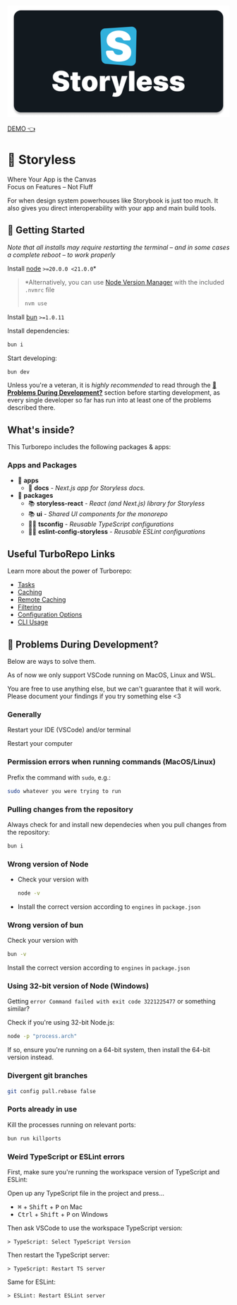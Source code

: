 ![Storyless](hero.png)

[DEMO 👈](https://storyless.vercel.app/) 

# 🎨 Storyless

Where Your App is the Canvas  
Focus on Features – Not Fluff

For when design system powerhouses like Storybook is just too much. It also gives you direct interoperability with your app and main build tools.

## 🚀 Getting Started

*Note that all installs may require restarting the terminal – and in some cases a complete reboot – to work properly*

Install [node](https://nodejs.org/en/) `>=20.0.0 <21.0.0`*

> *Alternatively, you can use [Node Version Manager](https://github.com/nvm-sh/nvm#installing-and-updating) with the included `.nvmrc` file
>
> ```sh
> nvm use
> ```

Install [bun](https://bun.sh/) `>=1.0.11`

Install dependencies:

```sh
bun i
```

Start developing:

```sh
bun dev
```

Unless you're a veteran, it is *highly recommended* to read through the [**🤯 Problems During Development?**](https://github.com/VidunderGunder/storyless#-problems-during-development) section before starting development, as every single developer so far has run into at least one of the problems described there.

## What's inside?

This Turborepo includes the following packages & apps:

### Apps and Packages

- 📂 **apps**
  - 📖 **docs** - _Next.js app for Storyless docs._
- 📂 **packages**
  - 📚 **storyless-react** - _React (and Next.js) library for Storyless_
  - 📚 **ui** - _Shared UI components for the monorepo_
  - 🧙‍♂️ **tsconfig** - _Reusable TypeScript configurations_
  - 🧙‍♂️ **eslint-config-storyless** - _Reusable ESLint configurations_

## Useful TurboRepo Links

Learn more about the power of Turborepo:

- [Tasks](https://turbo.build/repo/docs/core-concepts/monorepos/running-tasks)
- [Caching](https://turbo.build/repo/docs/core-concepts/caching)
- [Remote Caching](https://turbo.build/repo/docs/core-concepts/remote-caching)
- [Filtering](https://turbo.build/repo/docs/core-concepts/monorepos/filtering)
- [Configuration Options](https://turbo.build/repo/docs/reference/configuration)
- [CLI Usage](https://turbo.build/repo/docs/reference/command-line-reference)

## 🤯 Problems During Development?

Below are ways to solve them.

As of now we only support VSCode running on MacOS, Linux and WSL.

You are free to use anything else, but we can't guarantee that it will work.  
Please document your findings if you try something else <3

### Generally

Restart your IDE (VSCode) and/or terminal

Restart your computer

### Permission errors when running commands (MacOS/Linux)

Prefix the command with `sudo`, e.g.:

```bash
sudo whatever you were trying to run
```

### Pulling changes from the repository

Always check for and install new dependecies when you pull changes from the repository:

```bash
bun i
```

### Wrong version of Node

- Check your version with
  ```bash
  node -v
  ```
- Install the correct version according to `engines` in `package.json`

### Wrong version of bun

Check your version with

```bash
bun -v
```

Install the correct version according to `engines` in `package.json`

### Using 32-bit version of Node (Windows)

Getting `error Command failed with exit code 3221225477` or something similar?

Check if you're using 32-bit Node.js:

```bash
node -p "process.arch"
```

If so, ensure you're running on a 64-bit system, then install the 64-bit version instead.

### Divergent git branches

```bash
git config pull.rebase false
```

### Ports already in use

Kill the processes running on relevant ports:

```bash
bun run killports
```

### Weird TypeScript or ESLint errors

First, make sure you're running the workspace version of TypeScript and ESLint:

Open up any TypeScript file in the project and press...

<ul>
  <li>
    <kbd>⌘</kbd> + <kbd>Shift</kbd> + <kbd>P</kbd> on Mac  
  </li>
  <li>
    <kbd>Ctrl</kbd> + <kbd>Shift</kbd> + <kbd>P</kbd> on Windows
  </li>
</ul>

Then ask VSCode to use the workspace TypeScript version:

```
> TypeScript: Select TypeScript Version
```

Then restart the TypeScript server:

```
> TypeScript: Restart TS server
```

Same for ESLint:

```
> ESLint: Restart ESLint server
```
